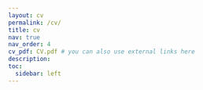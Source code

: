```yaml
---
layout: cv
permalink: /cv/
title: cv
nav: true
nav_order: 4
cv_pdf: CV.pdf # you can also use external links here
description:
toc:
  sidebar: left
---
```

